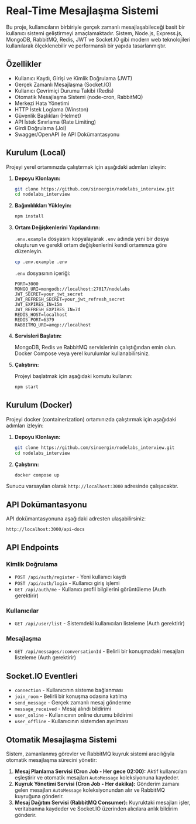 # Real-Time Mesajlaşma Sistemi

Bu proje, kullanıcıların birbiriyle gerçek zamanlı mesajlaşabileceği basit bir kullanıcı sistemi geliştirmeyi amaçlamaktadır. Sistem, Node.js, Express.js, MongoDB, RabbitMQ, Redis, JWT ve Socket.IO gibi modern web teknolojileri kullanılarak ölçeklenebilir ve performanslı bir yapıda tasarlanmıştır.

## Özellikler

- Kullanıcı Kaydı, Girişi ve Kimlik Doğrulama (JWT)
- Gerçek Zamanlı Mesajlaşma (Socket.IO)
- Kullanıcı Çevrimiçi Durumu Takibi (Redis)
- Otomatik Mesajlaşma Sistemi (node-cron, RabbitMQ)
- Merkezi Hata Yönetimi
- HTTP İstek Loglama (Winston)
- Güvenlik Başlıkları (Helmet)
- API İstek Sınırlama (Rate Limiting)
- Girdi Doğrulama (Joi)
- Swagger/OpenAPI ile API Dokümantasyonu

## Kurulum (Local)

Projeyi yerel ortamınızda çalıştırmak için aşağıdaki adımları izleyin:

1.  **Depoyu Klonlayın:**

    ```bash
    git clone https://github.com/sinoergin/nodelabs_interview.git
    cd nodelabs_interview
    ```

2.  **Bağımlılıkları Yükleyin:**

    ```bash
    npm install
    ```

3.  **Ortam Değişkenlerini Yapılandırın:**

    `.env.example` dosyasını kopyalayarak `.env` adında yeni bir dosya oluşturun ve gerekli ortam değişkenlerini kendi ortamınıza göre düzenleyin.

    ```bash
    cp .env.example .env
    ```

    `.env` dosyasının içeriği:

    ```
    PORT=3000
    MONGO_URI=mongodb://localhost:27017/nodelabs
    JWT_SECRET=your_jwt_secret
    JWT_REFRESH_SECRET=your_jwt_refresh_secret
    JWT_EXPIRES_IN=15m
    JWT_REFRESH_EXPIRES_IN=7d
    REDIS_HOST=localhost
    REDIS_PORT=6379
    RABBITMQ_URI=amqp://localhost
    ```

4.  **Servisleri Başlatın:**

    MongoDB, Redis ve RabbitMQ servislerinin çalıştığından emin olun. Docker Compose veya yerel kurulumlar kullanabilirsiniz.

5. **Çalıştırın:**
    
    Projeyi başlatmak için aşağıdaki komutu kullanın:

    ```bash
    npm start
    ```

## Kurulum (Docker)

Projeyi docker (containerization) ortamınızda çalıştırmak için aşağıdaki adımları izleyin:

1.  **Depoyu Klonlayın:**

    ```bash
    git clone https://github.com/sinoergin/nodelabs_interview.git
    cd nodelabs_interview
    ```

2.  **Çalıştırın:**

    ```bash
    docker compose up
    ```

Sunucu varsayılan olarak `http://localhost:3000` adresinde çalışacaktır.

## API Dokümantasyonu

API dokümantasyonuna aşağıdaki adresten ulaşabilirsiniz:

`http://localhost:3000/api-docs`

## API Endpoints

### Kimlik Doğrulama

-   `POST /api/auth/register` - Yeni kullanıcı kaydı
-   `POST /api/auth/login` - Kullanıcı giriş işlemi
-   `GET /api/auth/me` - Kullanıcı profil bilgilerini görüntüleme (Auth gerektirir)

### Kullanıcılar

-   `GET /api/user/list` - Sistemdeki kullanıcıları listeleme (Auth gerektirir)

### Mesajlaşma

-   `GET /api/messages/:conversationId` - Belirli bir konuşmadaki mesajları listeleme (Auth gerektirir)

## Socket.IO Eventleri

-   `connection` - Kullanıcının sisteme bağlanması
-   `join_room` - Belirli bir konuşma odasına katılma
-   `send_message` - Gerçek zamanlı mesaj gönderme
-   `message_received` - Mesaj alındı bildirimi
-   `user_online` - Kullanıcının online durumu bildirimi
-   `user_offline` - Kullanıcının sistemden ayrılması

## Otomatik Mesajlaşma Sistemi

Sistem, zamanlanmış görevler ve RabbitMQ kuyruk sistemi aracılığıyla otomatik mesajlaşma sürecini yönetir:

1.  **Mesaj Planlama Servisi (Cron Job - Her gece 02:00):** Aktif kullanıcıları eşleştirir ve otomatik mesajları `AutoMessage` koleksiyonuna kaydeder.
2.  **Kuyruk Yönetimi Servisi (Cron Job - Her dakika):** Gönderim zamanı gelen mesajları `AutoMessage` koleksiyonundan alır ve RabbitMQ kuyruğuna gönderir.
3.  **Mesaj Dağıtım Servisi (RabbitMQ Consumer):** Kuyruktaki mesajları işler, veritabanına kaydeder ve Socket.IO üzerinden alıcılara anlık bildirim gönderir.